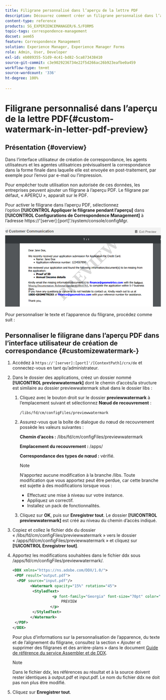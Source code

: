 ```yaml
---
title: Filigrane personnalisé dans l’aperçu de la lettre PDF
description: Découvrez comment créer un filigrane personnalisé dans l’aperçu de la lettre PDF.
content-type: reference
products: SG_EXPERIENCEMANAGER/6.5/FORMS
topic-tags: correspondence-management
docset: aem65
feature: Correspondence Management
solution: Experience Manager, Experience Manager Forms
role: Admin, User, Developer
exl-id: eb089355-51d9-4c41-bd82-5ca873438410
source-git-commit: c3e9029236734e22f5d266ac26b923eafbe0a459
workflow-type: tm+mt
source-wordcount: '336'
ht-degree: 100%

---
```


# Filigrane personnalisé dans l’aperçu de la lettre PDF{#custom-watermark-in-letter-pdf-preview}

## Présentation {#overview}

Dans l’interface utilisateur de création de correspondance, les agents utilisateurs et les agentes utilisatrices prévisualisent la correspondance dans la forme finale dans laquelle elle est envoyée en post-traitement, par exemple pour l’envoi par e-mail ou l’impression.

Pour empêcher toute utilisation non autorisée de ces données, les entreprises peuvent ajouter un filigrane à l’aperçu PDF. Le filigrane par défaut, « APERÇU », apparaît sur le PDF.

Pour activer le filigrane dans l’aperçu PDF, sélectionnez l’option **[!UICONTROL Appliquer le filigrane pendant l’aperçu]** dans **[!UICONTROL Configurations de Correspondence Management]** à l’adresse https://&#39;[server]:[port]&#39;/system/console/configMgr.

![default-watermark](assets/default-watermark.png)

Pour personnaliser le texte et l’apparence du filigrane, procédez comme suit :

## Personnaliser le filigrane dans l’aperçu PDF dans l’interface utilisateur de création de correspondance {#customizewatermark-}

1. Accédez à `https://'[server]:[port]'/[ContextPath]/crx/de` et connectez-vous en tant qu’administrateur.
1. Dans le dossier des applications, créez un dossier nommé **[!UICONTROL previewwatermark]** dont le chemin d’accès/la structure est similaire au dossier previewwatermark situé dans le dossier libs :

   1. Cliquez avec le bouton droit sur le dossier **previewwatermark** à l’emplacement suivant et sélectionnez **Nœud de recouvrement** :

      `/libs/fd/cm/configFiles/previewwatermark`

   1. Assurez-vous que la boîte de dialogue du nœud de recouvrement possède les valeurs suivantes :

      **Chemin d’accès :** /libs/fd/cm/configFiles/previewwatermark

      **Emplacement du recouvrement :** /apps/

      **Correspondance des types de nœud :** vérifié.

      >[!NOTE]
      >
      >N’apportez aucune modification à la branche /libs. Toute modification que vous apportez peut être perdue, car cette branche est sujette à des modifications lorsque vous :
      >
      >    
      >    
      >    * Effectuez une mise à niveau sur votre instance.
      >    * Appliquez un correctif.
      >    * Installez un pack de fonctionnalités.
      >    
      >

   1. Cliquez sur **OK**, puis sur **Enregistrer tout**. Le dossier **[!UICONTROL previewwatermark]** est créé au niveau du chemin d’accès indiqué.

1. Copiez et collez le fichier ddx du dossier « /libs/fd/cm/configFiles/previewwatermark » vers le dossier « /apps/fd/cm/configFiles/previewwatermark » et cliquez sur **[!UICONTROL Enregistrer tout]**.
1. Apportez les modifications souhaitées dans le fichier ddx sous /apps/fd/cm/configFiles/previewwatermark/.

   ```xml
   <DDX xmlns="https://ns.adobe.com/DDX/1.0/">
    <PDF result="output.pdf">
     <PDF source="input.pdf"/>
           <Watermark opacity="15%" rotation="45">
            <StyledText>
                     <p font-family="Georgia" font-size="70pt" color="black" font-weight="bold">
                         PREVIEW
                    </p>
            </StyledText>
           </Watermark>
    </PDF>
   </DDX>
   ```

   Pour plus d’informations sur la personnalisation de l’apparence, du texte et de l’alignement du filigrane, consultez la section « Ajouter et supprimer des filigranes et des arrière-plans » dans le document [Guide de référence du service Assembler et de DDX](https://help.adobe.com/en_US/livecycle/11.0/ddxRef.pdf).

   >[!NOTE]
   >
   >Dans le fichier ddx, les références au résultat et à la source doivent rester identiques à output.pdf et input.pdf. Le nom du fichier ddx ne doit pas non plus être modifié.

1. Cliquez sur **Enregistrer tout**.
